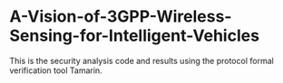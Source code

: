 # A-Vision-of-3GPP-Wireless-Sensing-for-Intelligent-Vehicles
This is the security analysis code and results using the protocol formal verification tool Tamarin.
